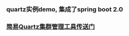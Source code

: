 ### quartz实例demo, 集成了spring boot 2.0


### [简易Quartz集群管理工具传送门](https://github.com/superyjcqw/scheduler)